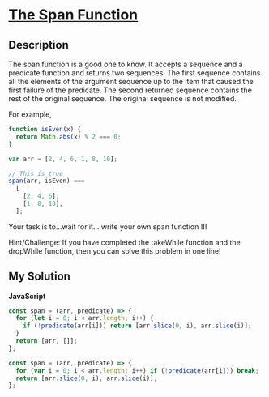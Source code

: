 # [The Span Function](https://www.codewars.com/kata/54f2f335cb9d99e8530008d7)

## Description

The span function is a good one to know. It accepts a sequence and a predicate function and returns two sequences. The first sequence contains all the elements of the argument sequence up to the item that caused the first failure of the predicate. The second returned sequence contains the rest of the original sequence. The original sequence is not modified.

For example,

```js
function isEven(x) {
  return Math.abs(x) % 2 === 0;
}

var arr = [2, 4, 6, 1, 8, 10];

// This is true
span(arr, isEven) ===
  [
    [2, 4, 6],
    [1, 8, 10],
  ];
```

Your task is to...wait for it... write your own span function !!!

Hint/Challenge: If you have completed the takeWhile function and the dropWhile function, then you can solve this problem in one line!

## My Solution

**JavaScript**

```js
const span = (arr, predicate) => {
  for (let i = 0; i < arr.length; i++) {
    if (!predicate(arr[i])) return [arr.slice(0, i), arr.slice(i)];
  }
  return [arr, []];
};
```

```js
const span = (arr, predicate) => {
  for (var i = 0; i < arr.length; i++) if (!predicate(arr[i])) break;
  return [arr.slice(0, i), arr.slice(i)];
};
```
